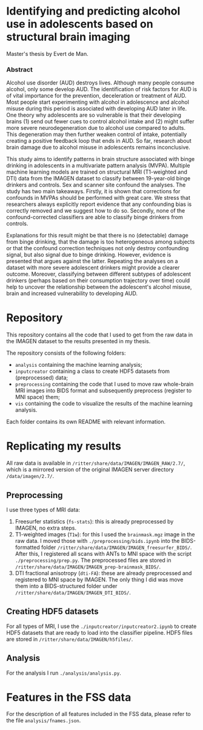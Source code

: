 # Identifying and predicting alcohol use in adolescents based on structural brain imaging

Master's thesis by Evert de Man. 

### Abstract 

Alcohol use disorder (AUD) destroys lives. Although many people consume alcohol, only some develop AUD. The identification of risk factors for AUD is of vital importance for the prevention, deceleration or treatment of AUD. Most people start experimenting with alcohol in adolescence and alcohol misuse during this period is associated with developing AUD later in life. One theory why adolescents are so vulnerable is that their developing brains (1) send out fewer cues to control alcohol intake and (2) might suffer more severe neurodegeneration due to alcohol use compared to adults. This degeneration may then further weaken control of intake, potentially creating a positive feedback loop that ends in AUD. So far, research about brain damage due to alcohol misuse in adolescents remains inconclusive.

This study aims to identify patterns in brain structure associated with binge drinking in adolescents in a multivariate pattern analysis (MVPA). Multiple machine learning models are trained on structural MRI (T1-weighted and DTI) data from the IMAGEN dataset to classify between 19-year-old binge drinkers and controls. Sex and scanner site confound the analyses. The study has two main takeaways. Firstly, it is shown that corrections for confounds in MVPAs should be performed with great care. We stress that researchers always explicitly report evidence that any confounding bias is correctly removed and we suggest how to do so. Secondly, none of the confound-corrected classifiers are able to classify binge drinkers from controls.

Explanations for this result might be that there is no (detectable) damage from binge drinking, that the damage is too heterogeneous among subjects or that the confound correction techniques not only destroy confounding signal, but also signal due to binge drinking. However, evidence is presented that argues against the latter. Repeating the analyses on a dataset with more severe adolescent drinkers might provide a clearer outcome. Moreover, classifying between different subtypes of adolescent drinkers (perhaps based on their consumption trajectory over time) could help to uncover the relationship between the adolescent's alcohol misuse, brain and increased vulnerability to developing AUD.


# Repository

This repository contains all the code that I used to get from the raw data in the IMAGEN dataset to the results presented in my thesis. 

The repository consists of the following folders: 
- `analysis` containing the machine learning analysis; 
- `inputcreator` containing a class to create HDF5 datasets from (preprocessed) data;
- `preprocessing` containing the code that I used to move raw whole-brain MRI images into BIDS format and subsequently preprocess (register to MNI space) them; 
- `vis` containing the code to visualize the results of the machine learning analysis.

Each folder contains its own README with relevant information. 

# Replicating my results 

All raw data is available in `/ritter/share/data/IMAGEN/IMAGEN_RAW/2.7/`, which is a mirrored version of the original IMAGEN server directory `/data/imagen/2.7/`.

## Preprocessing

I use three types of MRI data: 

1. Freesurfer statistics (`fs-stats`): this is already preprocessed by IMAGEN, no extra steps.
2. T1-weighted images (`T1w`): for this I used the `brainmask.mgz` image in the raw data. I moved those with `./preprocessing/bids.ipynb` into the BIDS-formatted folder `/ritter/share/data/IMAGEN/IMAGEN_freesurfer_BIDS/`. After this, I registered all scans with ANTs to MNI space with the script `./preprocessing/prep.py`. The preprocessed files are stored in `/ritter/share/data/IMAGEN/IMAGEN_prep-brainmask_BIDS/`. 
3. DTI fractional anisotropy (`dti-FA`): these are already preprocessed and registered to MNI space by IMAGEN. The only thing I did was move them into a BIDS-structured folder under `/ritter/share/data/IMAGEN/IMAGEN_DTI_BIDS/`.

## Creating HDF5 datasets

For all types of MRI, I use the `./inputcreator/inputcreator2.ipynb` to create HDF5 datasets that are ready to load into the classifier pipeline. HDF5 files are stored in `/ritter/share/data/IMAGEN/h5files/`. 

## Analysis

For the analysis I run `./analysis/analysis.py`.


# Features in the FSS data

For the description of all features included in the FSS data, please refer to the file `analysis/fnames.json`. 

